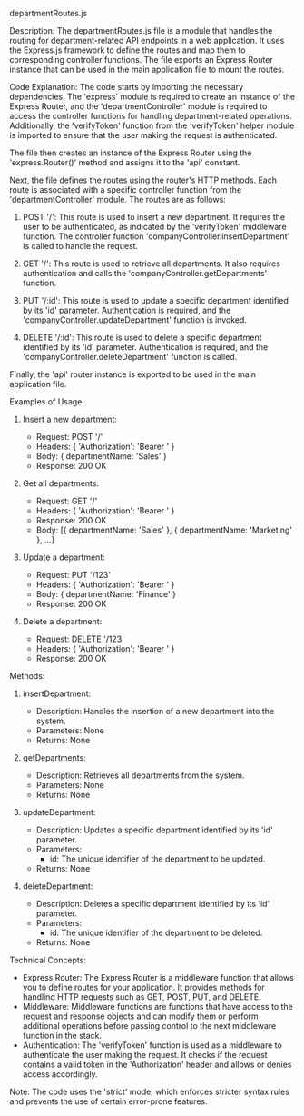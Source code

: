 departmentRoutes.js

Description:
The departmentRoutes.js file is a module that handles the routing for department-related API endpoints in a web application. It uses the Express.js framework to define the routes and map them to corresponding controller functions. The file exports an Express Router instance that can be used in the main application file to mount the routes.

Code Explanation:
The code starts by importing the necessary dependencies. The 'express' module is required to create an instance of the Express Router, and the 'departmentController' module is required to access the controller functions for handling department-related operations. Additionally, the 'verifyToken' function from the 'verifyToken' helper module is imported to ensure that the user making the request is authenticated.

The file then creates an instance of the Express Router using the 'express.Router()' method and assigns it to the 'api' constant.

Next, the file defines the routes using the router's HTTP methods. Each route is associated with a specific controller function from the 'departmentController' module. The routes are as follows:

1. POST '/': This route is used to insert a new department. It requires the user to be authenticated, as indicated by the 'verifyToken' middleware function. The controller function 'companyController.insertDepartment' is called to handle the request.

2. GET '/': This route is used to retrieve all departments. It also requires authentication and calls the 'companyController.getDepartments' function.

3. PUT '/:id': This route is used to update a specific department identified by its 'id' parameter. Authentication is required, and the 'companyController.updateDepartment' function is invoked.

4. DELETE '/:id': This route is used to delete a specific department identified by its 'id' parameter. Authentication is required, and the 'companyController.deleteDepartment' function is called.

Finally, the 'api' router instance is exported to be used in the main application file.

Examples of Usage:
1. Insert a new department:
   - Request: POST '/'
   - Headers: { 'Authorization': 'Bearer <token>' }
   - Body: { departmentName: 'Sales' }
   - Response: 200 OK

2. Get all departments:
   - Request: GET '/'
   - Headers: { 'Authorization': 'Bearer <token>' }
   - Response: 200 OK
   - Body: [{ departmentName: 'Sales' }, { departmentName: 'Marketing' }, ...]

3. Update a department:
   - Request: PUT '/123'
   - Headers: { 'Authorization': 'Bearer <token>' }
   - Body: { departmentName: 'Finance' }
   - Response: 200 OK

4. Delete a department:
   - Request: DELETE '/123'
   - Headers: { 'Authorization': 'Bearer <token>' }
   - Response: 200 OK

Methods:

1. insertDepartment:
   - Description: Handles the insertion of a new department into the system.
   - Parameters: None
   - Returns: None

2. getDepartments:
   - Description: Retrieves all departments from the system.
   - Parameters: None
   - Returns: None

3. updateDepartment:
   - Description: Updates a specific department identified by its 'id' parameter.
   - Parameters:
     - id: The unique identifier of the department to be updated.
   - Returns: None

4. deleteDepartment:
   - Description: Deletes a specific department identified by its 'id' parameter.
   - Parameters:
     - id: The unique identifier of the department to be deleted.
   - Returns: None

Technical Concepts:
- Express Router: The Express Router is a middleware function that allows you to define routes for your application. It provides methods for handling HTTP requests such as GET, POST, PUT, and DELETE.
- Middleware: Middleware functions are functions that have access to the request and response objects and can modify them or perform additional operations before passing control to the next middleware function in the stack.
- Authentication: The 'verifyToken' function is used as a middleware to authenticate the user making the request. It checks if the request contains a valid token in the 'Authorization' header and allows or denies access accordingly.

Note: The code uses the 'strict' mode, which enforces stricter syntax rules and prevents the use of certain error-prone features.